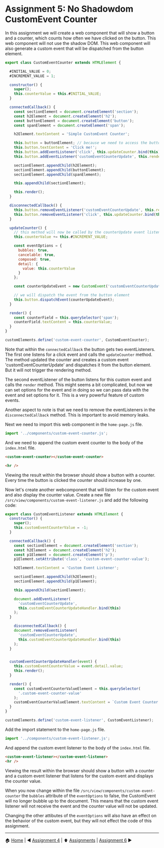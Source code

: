 # Assignment 5: No Shadowdom CustomEvent Counter

In this assignment we will create a web component that will show a button and a counter, which counts how often we have clicked on the button. This web component will not use the shadow DOM. This web component will also generate a custom event that will be dispatched from the button element.

```javascript
export class CustomEventCounter extends HTMLElement {

  #INITIAL_VALUE = 0;
  #INCREMENT_VALUE = 1;

  constructor() {
    super();
    this.counterValue = this.#INITIAL_VALUE;
  }

  connectedCallback() {
    const sectionElement = document.createElement('section');
    const h2Element = document.createElement('h2');
    const buttonElement = document.createElement('button');
    const spanElement = document.createElement('span');

    h2Element.textContent = 'Simple CustomEvent Counter';

    this.button = buttonElement; // because we need to access the button in the disconnectedCallback
    this.button.textContent = 'Click me!';
    this.button.addEventListener('click', this.updateCounter.bind(this));
    this.button.addEventListener('customEventCounterUpdate', this.render.bind(this));

    sectionElement.appendChild(h2Element);
    sectionElement.appendChild(buttonElement);
    sectionElement.appendChild(spanElement);

    this.appendChild(sectionElement);

    this.render();
  }

  disconnectedCallback() {
    this.button.removeEventListener('customEventCounterUpdate', this.render.bind(this));
    this.button.removeEventListener('click', this.updateCounter.bind(this));
  }

  updateCounter() {
    // this method will now be called by the counterUpdate event listener
    this.counterValue += this.#INCREMENT_VALUE;

    const eventOptions = {
      bubbles: true,
      cancelable: true,
      composed: true,
      detail: {
        value: this.counterValue
      }
    };

    const counterUpdateEvent = new CustomEvent('customEventCounterUpdate', eventOptions);

    // we will dispatch the event from the button element
    this.button.dispatchEvent(counterUpdateEvent);
  }

  render() {
    const counterField = this.querySelector('span');
    counterField.textContent = this.counterValue;
  }
}

customElements.define('custom-event-counter', CustomEventCounter);
```

Note that within the `connectedCallback` the button gets two eventListeners. The first one listens for a click event and calls the `updateCounter` method. The method updated the counter and creates a custom event 'customEventCounterUpdate' and dispatches it from the button element. But it will not trigger the rendering method.

The second eventListener of the button listens for this custom event and calls the `render` method.
This might seems a bit complicated, but now we can set options for the event and in doing so we can pass data with the event and set options for it. This is a very powerful feature of custom events.

Another aspect to note is that we need to remove the eventListeners in the `disconnectedCallback` method. This is important to avoid memory leaks.

Next we need to import this web component in the `home-page.js` file.

```javascript
import '../components/custom-event-counter.js';
```

And we need to append the custom event counter to the body of the `index.html` file.

```html
<custom-event-counter></custom-event-counter>

<hr />
```

Viewing the result within the browser should show a button with a counter. Every time the button is clicked the counter should increase by one.

Now let's create another webcomponent that will listen for the custom event and also display the counter value.
Create a new file `/src/view/components/custom-event-listener.js` and add the following code:

```javascript
export class CustomEventListener extends HTMLElement {
  constructor() {
    super();
    this.customEventCounterValue = -1;
  }

  connectedCallback() {
    const sectionElement = document.createElement('section');
    const h2Element = document.createElement('h2');
    const p1Element = document.createElement('p');
    p1Element.setAttribute('class', 'custom-event-counter-value');

    h2Element.textContent = 'Custom Event Listener';

    sectionElement.appendChild(h2Element);
    sectionElement.appendChild(p1Element);

    this.appendChild(sectionElement);

    document.addEventListener(
      'customEventCounterUpdate',
      this.customEventCounterUpdateHandler.bind(this)
    );
  }

    disconnectedCallback() {
    document.removeEventListener(
      'customEventCounterUpdate',
      this.customEventCounterUpdateHandler.bind(this)
    );
  }


  customEventCounterUpdateHandler(event) {
    this.customEventCounterValue = event.detail.value;
    this.render();
  }

  render() {
    const customEventCounterValueElement = this.querySelector(
      '.custom-event-counter-value'
    );
    customEventCounterValueElement.textContent = `Custom Event Counter Value: ${this.customEventCounterValue}`;
  }
}

customElements.define('custom-event-listener', CustomEventListener);
```

Add the import statement to the `home-page.js` file.

```javascript
import '../components/custom-event-listener.js';
```

And append the custom event listener to the body of the `index.html` file.

```html
<custom-event-listener></custom-event-listener>
<hr />
```

Viewing the result within the browser should show a button with a counter and a custom event listener that listens for the custom event and displays the counter value.

When you now change within the file `/src/view/components/custom-event-counter` the `bubbles` attribute of the `eventOptions` to false, the CustomEvent will no longer bubble up to the document. This means that the custom event listener will not receive the event and the counter value will not be updated.

Changing the other attibutes of the `eventOptions` will also have an effect on the behavior of the custom event, but they will not effect the code of this assignment.

---

:house: [Home](../../README.md) | :arrow_backward: [Assignment 4](./assignment4.md) | :arrow_up: [Assignments](./README.md) | [Assignment 6](./assignment6.md) :arrow_forward: